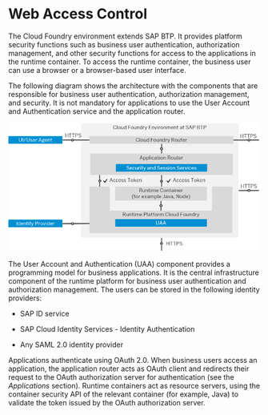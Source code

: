 <!-- loio70a62d12cf91493cb9d1ec3c04d19ff9 -->

# Web Access Control

The Cloud Foundry environment extends SAP BTP. It provides platform security functions such as business user authentication, authorization management, and other security functions for access to the applications in the runtime container. To access the runtime container, the business user can use a browser or a browser-based user interface.

The following diagram shows the architecture with the components that are responsible for business user authentication, authorization management, and security. It is not mandatory for applications to use the User Account and Authentication service and the application router.

 ![](images/HCP-IE_ArchitecturalOverview_f4d1a4e.png) 

The User Account and Authentication \(UAA\) component provides a programming model for business applications. It is the central infrastructure component of the runtime platform for business user authentication and authorization management. The users can be stored in the following identity providers:

-   SAP ID service

-   SAP Cloud Identity Services - Identity Authentication

-   Any SAML 2.0 identity provider


Applications authenticate using OAuth 2.0. When business users access an application, the application router acts as OAuth client and redirects their request to the OAuth authorization server for authentication \(see the *Applications* section\). Runtime containers act as resource servers, using the container security API of the relevant container \(for example, Java\) to validate the token issued by the OAuth authorization server.

